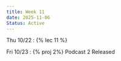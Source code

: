 ```yaml
---
title: Week 11
date: 2025-11-06
Status: Active
---
```


Thu 10/22
: {% lec 11 %}

Fri 10/23
: {% proj 2%} Podcast 2 Released <!--[Podcast 2 Released]({{ site.baseurl}}/podcast)-->